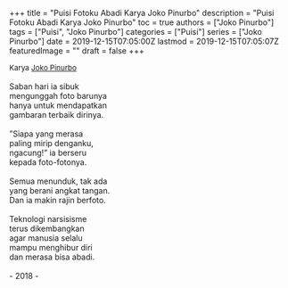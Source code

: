 +++
title = "Puisi Fotoku Abadi Karya Joko Pinurbo"
description = "Puisi Fotoku Abadi Karya Joko Pinurbo"
toc = true
authors = ["Joko Pinurbo"]
tags = ["Puisi", "Joko Pinurbo"]
categories = ["Puisi"]
series = ["Joko Pinurbo"]
date = 2019-12-15T07:05:00Z
lastmod = 2019-12-15T07:05:07Z
featuredImage = ""
draft = false
+++

<div style="text-align: justify;">
<div style="font-size: small;">Karya <a href="/authors/joko-pinurbo/" target="_blank">Joko Pinurbo</a></div><br />
Saban hari ia sibuk<br />mengunggah foto barunya<br />hanya untuk mendapatkan<br />gambaran terbaik dirinya.<br /><br />”Siapa yang merasa<br />paling mirip denganku,<br />ngacung!” ia berseru<br />kepada foto-fotonya.<br /><br />Semua menunduk, tak ada<br />yang berani angkat tangan.<br />Dan ia makin rajin berfoto.<br /><br />Teknologi narsisisme<br />terus dikembangkan<br />agar manusia selalu<br />mampu menghibur diri<br />dan merasa bisa abadi.<br /><br />- 2018 -</div>
